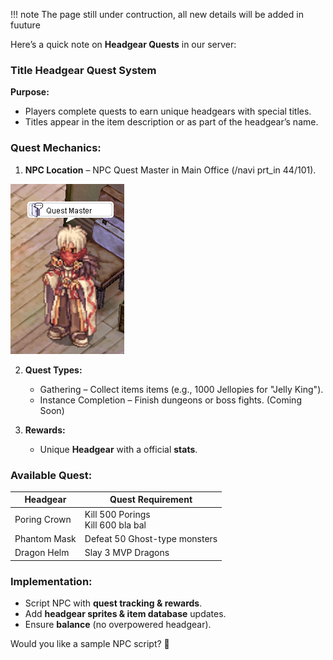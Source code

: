 
!!! note 
    The page still under contruction, all new details will be added in fuuture


Here’s a quick note on **Headgear Quests** in our server:  

### **Title Headgear Quest System**  
**Purpose:**  
- Players complete quests to earn unique headgears with special titles.  
- Titles appear in the item description or as part of the headgear’s name.  

### **Quest Mechanics:**  
1. **NPC Location** – NPC Quest Master in Main Office (/navi prt_in 44/101).


![Quest Master NPC](assets/quest_master_npc.png)


2. **Quest Types:**   
    -  Gathering – Collect items items (e.g., 1000 Jellopies for "Jelly King").  
    -  Instance Completion – Finish dungeons or boss fights. (Coming Soon)  

3. **Rewards:**  
    -  Unique **Headgear** with a official **stats**.  

### **Available Quest:**  
| Headgear | Quest Requirement |  
|---|---|  
| Poring Crown | Kill 500 Porings <br> Kill 600 bla bal |  
| Phantom Mask | Defeat 50 Ghost-type monsters |  
| Dragon Helm | Slay 3 MVP Dragons |  

### **Implementation:**  
- Script NPC with **quest tracking & rewards**.  
- Add **headgear sprites & item database** updates.  
- Ensure **balance** (no overpowered headgear).  

Would you like a sample NPC script? 🚀